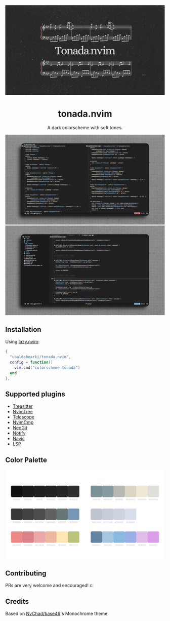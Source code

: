<div align="center">
    <img src="resources/title.png" alt="Logo"></img>
    <h1>tonada.nvim</h1>
    <p>A dark colorscheme with soft tones.</p>
    <img src="resources/example-1.png"></img>
    <img src="resources/example-2.png"></img>
</div>


## Installation

Using [lazy.nvim](https://github.com/folke/lazy.nvim):

```lua
{
  "ubaldobearki/tonada.nvim",
  config = function()
    vim.cmd("colorscheme tonada")
  end
},
```

## Supported plugins

* [Treesitter](https://github.com/nvim-treesitter/nvim-treesitter)
* [NvimTree](https://github.com/nvim-tree/nvim-tree.lua)
* [Telescope](https://github.com/nvim-telescope/telescope.nvim)
* [NvimCmp](https://github.com/hrsh7th/nvim-cmp)
* [NeoGit](https://github.com/NeogitOrg/neogit)
* [Notify](https://github.com/rcarriga/nvim-notify)
* [Navic](https://github.com/SmiteshP/nvim-navic)
* [LSP](https://github.com/neovim/nvim-lspconfig)

## Color Palette

![palette](resources/palette.png)

## Contributing

PRs are very welcome and encouraged! c:

## Credits

Based on [NvChad/base46](https://github.com/NvChad/base46)'s Monochrome theme
